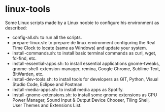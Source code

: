 # linux-tools
Some Linux scripts made by a Linux noobie to configure his environment as described:

- config-all.sh: to run all the scripts.
- prepare-linux.sh: to prepare de linux environment configuring the Real Time Clock to locate \(same as Windows\) and update your system.
- install-commands.sh: to install basic terminal commands as curl, wget, fd-find, etc.
- install-essential-apps.sh: to install essential applications gnome-tweaks, gnome-shell-extension-manager, remina, Google Chrome, Sublime Text, BitWarden, etc.
- install-dev-tools.sh: to install tools for developers as GIT, Python, Visual Studio Code, Eclipse and Postman.
- install-media-apps.sh: to install media apps as Spotify.
- install-gnome-extensions.sh: to install some gnome extensions as CPU Power Manager, Sound Input \& Output Device Chooser, Tiling Shell, User Themes and Extensions List.

